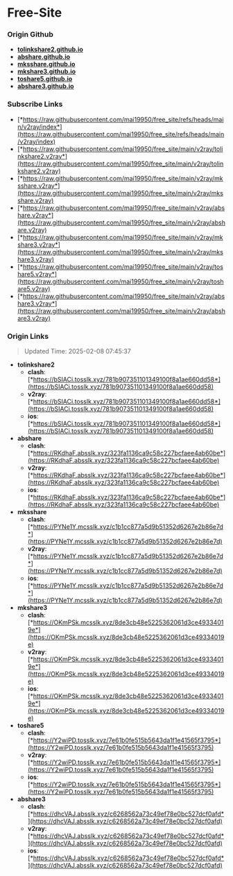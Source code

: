 # Free-Site

### Origin Github

- [**tolinkshare2.github.io**](https://github.com/tolinkshare2/tolinkshare2.github.io)
- [**abshare.github.io**](https://github.com/abshare/abshare.github.io)
- [**mksshare.github.io**](https://github.com/mksshare/mksshare.github.io)
- [**mkshare3.github.io**](https://github.com/mkshare3/mkshare3.github.io)
- [**toshare5.github.io**](https://github.com/toshare5/toshare5.github.io)
- [**abshare3.github.io**](https://github.com/abshare3/abshare3.github.io)

### Subscribe Links

- [*https://raw.githubusercontent.com/mai19950/free_site/refs/heads/main/v2ray/index*](https://raw.githubusercontent.com/mai19950/free_site/refs/heads/main/v2ray/index)
- [*https://raw.githubusercontent.com/mai19950/free_site/main/v2ray/tolinkshare2.v2ray*](https://raw.githubusercontent.com/mai19950/free_site/main/v2ray/tolinkshare2.v2ray)
- [*https://raw.githubusercontent.com/mai19950/free_site/main/v2ray/mksshare.v2ray*](https://raw.githubusercontent.com/mai19950/free_site/main/v2ray/mksshare.v2ray)
- [*https://raw.githubusercontent.com/mai19950/free_site/main/v2ray/abshare.v2ray*](https://raw.githubusercontent.com/mai19950/free_site/main/v2ray/abshare.v2ray)
- [*https://raw.githubusercontent.com/mai19950/free_site/main/v2ray/mkshare3.v2ray*](https://raw.githubusercontent.com/mai19950/free_site/main/v2ray/mkshare3.v2ray)
- [*https://raw.githubusercontent.com/mai19950/free_site/main/v2ray/toshare5.v2ray*](https://raw.githubusercontent.com/mai19950/free_site/main/v2ray/toshare5.v2ray)
- [*https://raw.githubusercontent.com/mai19950/free_site/main/v2ray/abshare3.v2ray*](https://raw.githubusercontent.com/mai19950/free_site/main/v2ray/abshare3.v2ray)

### Origin Links

> Updated Time: 2025-02-08 07:45:37

- **tolinkshare2**
  - **clash**: [*https://bSIACi.tosslk.xyz/781b907351101349100f8a1ae660dd58*](https://bSIACi.tosslk.xyz/781b907351101349100f8a1ae660dd58)
  - **v2ray**: [*https://bSIACi.tosslk.xyz/781b907351101349100f8a1ae660dd58*](https://bSIACi.tosslk.xyz/781b907351101349100f8a1ae660dd58)
  - **ios**: [*https://bSIACi.tosslk.xyz/781b907351101349100f8a1ae660dd58*](https://bSIACi.tosslk.xyz/781b907351101349100f8a1ae660dd58)
- **abshare**
  - **clash**: [*https://RKdhaF.absslk.xyz/323fa1136ca9c58c227bcfaee4ab60be*](https://RKdhaF.absslk.xyz/323fa1136ca9c58c227bcfaee4ab60be)
  - **v2ray**: [*https://RKdhaF.absslk.xyz/323fa1136ca9c58c227bcfaee4ab60be*](https://RKdhaF.absslk.xyz/323fa1136ca9c58c227bcfaee4ab60be)
  - **ios**: [*https://RKdhaF.absslk.xyz/323fa1136ca9c58c227bcfaee4ab60be*](https://RKdhaF.absslk.xyz/323fa1136ca9c58c227bcfaee4ab60be)
- **mksshare**
  - **clash**: [*https://PYNe1Y.mcsslk.xyz/c1b1cc877a5d9b51352d6267e2b86e7d*](https://PYNe1Y.mcsslk.xyz/c1b1cc877a5d9b51352d6267e2b86e7d)
  - **v2ray**: [*https://PYNe1Y.mcsslk.xyz/c1b1cc877a5d9b51352d6267e2b86e7d*](https://PYNe1Y.mcsslk.xyz/c1b1cc877a5d9b51352d6267e2b86e7d)
  - **ios**: [*https://PYNe1Y.mcsslk.xyz/c1b1cc877a5d9b51352d6267e2b86e7d*](https://PYNe1Y.mcsslk.xyz/c1b1cc877a5d9b51352d6267e2b86e7d)
- **mkshare3**
  - **clash**: [*https://OKmPSk.mcsslk.xyz/8de3cb48e5225362061d3ce49334019e*](https://OKmPSk.mcsslk.xyz/8de3cb48e5225362061d3ce49334019e)
  - **v2ray**: [*https://OKmPSk.mcsslk.xyz/8de3cb48e5225362061d3ce49334019e*](https://OKmPSk.mcsslk.xyz/8de3cb48e5225362061d3ce49334019e)
  - **ios**: [*https://OKmPSk.mcsslk.xyz/8de3cb48e5225362061d3ce49334019e*](https://OKmPSk.mcsslk.xyz/8de3cb48e5225362061d3ce49334019e)
- **toshare5**
  - **clash**: [*https://Y2wiPD.tosslk.xyz/7e61b0fe515b5643da1f1e41565f3795*](https://Y2wiPD.tosslk.xyz/7e61b0fe515b5643da1f1e41565f3795)
  - **v2ray**: [*https://Y2wiPD.tosslk.xyz/7e61b0fe515b5643da1f1e41565f3795*](https://Y2wiPD.tosslk.xyz/7e61b0fe515b5643da1f1e41565f3795)
  - **ios**: [*https://Y2wiPD.tosslk.xyz/7e61b0fe515b5643da1f1e41565f3795*](https://Y2wiPD.tosslk.xyz/7e61b0fe515b5643da1f1e41565f3795)
- **abshare3**
  - **clash**: [*https://dhcVAJ.absslk.xyz/c6268562a73c49ef78e0bc527dcf0afd*](https://dhcVAJ.absslk.xyz/c6268562a73c49ef78e0bc527dcf0afd)
  - **v2ray**: [*https://dhcVAJ.absslk.xyz/c6268562a73c49ef78e0bc527dcf0afd*](https://dhcVAJ.absslk.xyz/c6268562a73c49ef78e0bc527dcf0afd)
  - **ios**: [*https://dhcVAJ.absslk.xyz/c6268562a73c49ef78e0bc527dcf0afd*](https://dhcVAJ.absslk.xyz/c6268562a73c49ef78e0bc527dcf0afd)

